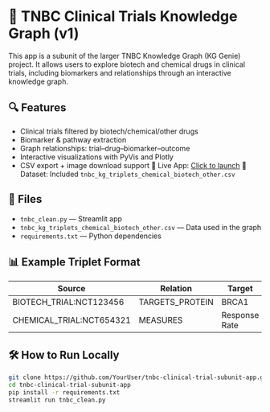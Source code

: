 # 🧬 TNBC Clinical Trials Knowledge Graph (v1)

This app is a subunit of the larger TNBC Knowledge Graph (KG Genie) project. It allows users to explore biotech and chemical drugs in clinical trials, including biomarkers and relationships through an interactive knowledge graph.

## 🔍 Features
- Clinical trials filtered by biotech/chemical/other drugs
- Biomarker & pathway extraction
- Graph relationships: trial–drug–biomarker–outcome
- Interactive visualizations with PyVis and Plotly
- CSV export + image download support
🔗 Live App: [Click to launch](https://tnbc-clinical-trials-kg-v1.streamlit.app)
📁 Dataset: Included `tnbc_kg_triplets_chemical_biotech_other.csv`

## 📁 Files
- `tnbc_clean.py` — Streamlit app
- `tnbc_kg_triplets_chemical_biotech_other.csv` — Data used in the graph
- `requirements.txt` — Python dependencies

## 📊 Example Triplet Format
| Source         | Relation       | Target      |
|----------------|----------------|-------------|
| BIOTECH_TRIAL:NCT123456 | TARGETS_PROTEIN | BRCA1       |
| CHEMICAL_TRIAL:NCT654321 | MEASURES        | Response Rate |

## 🛠 How to Run Locally

```bash
git clone https://github.com/YourUser/tnbc-clinical-trial-subunit-app.git
cd tnbc-clinical-trial-subunit-app
pip install -r requirements.txt
streamlit run tnbc_clean.py
